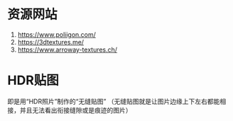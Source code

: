 # 资源网站
1. https://www.poliigon.com/
2. https://3dtextures.me/
3. https://www.arroway-textures.ch/

# HDR贴图
即是用“HDR照片”制作的“无缝贴图”
（无缝贴图就是让图片边缘上下左右都能相接，并且无法看出衔接缝隙或是痕迹的图片）